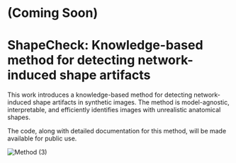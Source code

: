 # (Coming Soon)

# ShapeCheck: Knowledge-based method for detecting network-induced shape artifacts
This work introduces a knowledge-based method for detecting network-induced shape artifacts in synthetic images. The method is model-agnostic, interpretable, and efficiently identifies images with unrealistic anatomical shapes.

The code, along with detailed documentation for this method, will be made available for public use.

![Method (3)](https://github.com/user-attachments/assets/d10a08e5-933b-4f1a-9fd8-f0d9fc2775e9)
